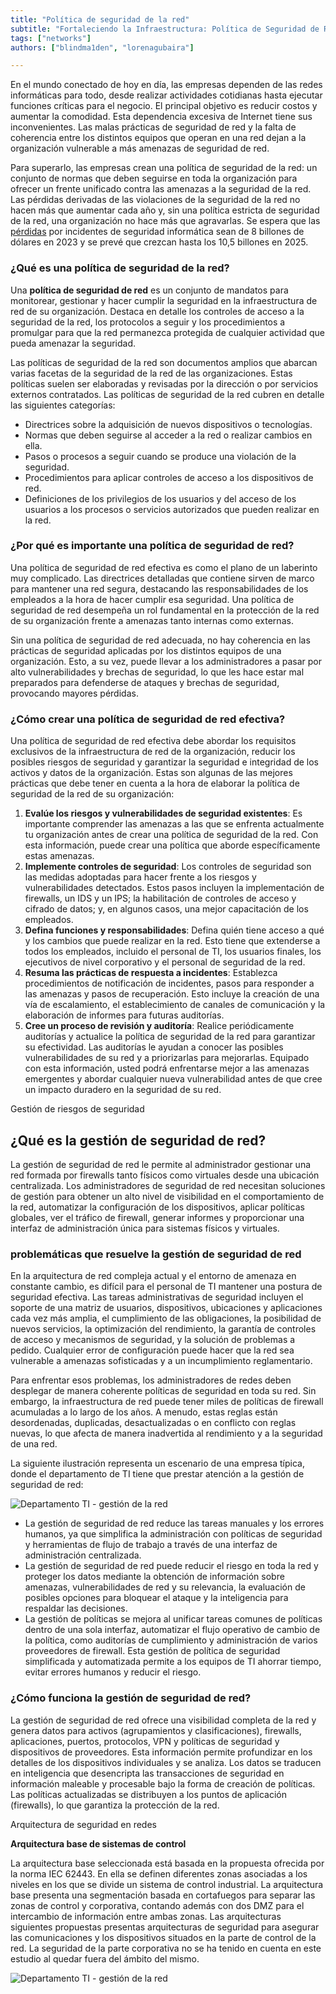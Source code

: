```yaml
---
title: "Política de seguridad de la red"
subtitle: "Fortaleciendo la Infraestructura: Política de Seguridad de Red para Protección Integral en un Mundo Interconectado"
tags: ["networks"]
authors: ["blindma1den", "lorenagubaira"]

---
```


En el mundo conectado de hoy en día, las empresas dependen de las redes informáticas para todo, desde realizar actividades cotidianas hasta ejecutar funciones críticas para el negocio. El principal objetivo es reducir costos y aumentar la comodidad. Esta dependencia excesiva de Internet tiene sus inconvenientes. Las malas prácticas de seguridad de red y la falta de coherencia entre los distintos equipos que operan en una red dejan a la organización vulnerable a más amenazas de seguridad de red.

Para superarlo, las empresas crean una política de seguridad de la red: un conjunto de normas que deben seguirse en toda la organización para ofrecer un frente unificado contra las amenazas a la seguridad de la red. Las pérdidas derivadas de las violaciones de la seguridad de la red no hacen más que aumentar cada año y, sin una política estricta de seguridad de la red, una organización no hace más que agravarlas. Se espera que las [pérdidas](https://www.esentire.com/resources/library/2022-official-cybercrime-report) por incidentes de seguridad informática sean de 8 billones de dólares en 2023 y se prevé que crezcan hasta los 10,5 billones en 2025.

### **¿Qué es una política de seguridad de la red?**

Una **política de seguridad de red** es un conjunto de mandatos para monitorear, gestionar y hacer cumplir la seguridad en la infraestructura de red de su organización. Destaca en detalle los controles de acceso a la seguridad de la red, los protocolos a seguir y los procedimientos a promulgar para que la red permanezca protegida de cualquier actividad que pueda amenazar la seguridad.

Las políticas de seguridad de la red son documentos amplios que abarcan varias facetas de la seguridad de la red de las organizaciones. Estas políticas suelen ser elaboradas y revisadas por la dirección o por servicios externos contratados. Las políticas de seguridad de la red cubren en detalle las siguientes categorías:

- Directrices sobre la adquisición de nuevos dispositivos o tecnologías.
- Normas que deben seguirse al acceder a la red o realizar cambios en ella.
- Pasos o procesos a seguir cuando se produce una violación de la seguridad.
- Procedimientos para aplicar controles de acceso a los dispositivos de red.
- Definiciones de los privilegios de los usuarios y del acceso de los usuarios a los procesos o servicios autorizados que pueden realizar en la red.

### **¿Por qué es importante una política de seguridad de red?**

Una política de seguridad de red efectiva es como el plano de un laberinto muy complicado. Las directrices detalladas que contiene sirven de marco para mantener una red segura, destacando las responsabilidades de los empleados a la hora de hacer cumplir esa seguridad. Una política de seguridad de red desempeña un rol fundamental en la protección de la red de su organización frente a amenazas tanto internas como externas.

Sin una política de seguridad de red adecuada, no hay coherencia en las prácticas de seguridad aplicadas por los distintos equipos de una organización. Esto, a su vez, puede llevar a los administradores a pasar por alto vulnerabilidades y brechas de seguridad, lo que les hace estar mal preparados para defenderse de ataques y brechas de seguridad, provocando mayores pérdidas.

### **¿Cómo crear una política de seguridad de red efectiva?**

Una política de seguridad de red efectiva debe abordar los requisitos exclusivos de la infraestructura de red de la organización, reducir los posibles riesgos de seguridad y garantizar la seguridad e integridad de los activos y datos de la organización. Estas son algunas de las mejores prácticas que debe tener en cuenta a la hora de elaborar la política de seguridad de la red de su organización:

1. **Evalúe los riesgos y vulnerabilidades de seguridad existentes**: Es importante comprender las amenazas a las que se enfrenta actualmente tu organización antes de crear una política de seguridad de la red. Con esta información, puede crear una política que aborde específicamente estas amenazas.
2. **Implemente controles de seguridad**: Los controles de seguridad son las medidas adoptadas para hacer frente a los riesgos y vulnerabilidades detectados. Estos pasos incluyen la implementación de firewalls, un IDS y un IPS; la habilitación de controles de acceso y cifrado de datos; y, en algunos casos, una mejor capacitación de los empleados.
3. **Defina funciones y responsabilidades**: Defina quién tiene acceso a qué y los cambios que puede realizar en la red. Esto tiene que extenderse a todos los empleados, incluido el personal de TI, los usuarios finales, los ejecutivos de nivel corporativo y el personal de seguridad de la red.
4. **Resuma las prácticas de respuesta a incidentes**: Establezca procedimientos de notificación de incidentes, pasos para responder a las amenazas y pasos de recuperación. Esto incluye la creación de una vía de escalamiento, el establecimiento de canales de comunicación y la elaboración de informes para futuras auditorías.
5. **Cree un proceso de revisión y auditoría**: Realice periódicamente auditorías y actualice la política de seguridad de la red para garantizar su efectividad. Las auditorías le ayudan a conocer las posibles vulnerabilidades de su red y a priorizarlas para mejorarlas. Equipado con esta información, usted podrá enfrentarse mejor a las amenazas emergentes y abordar cualquier nueva vulnerabilidad antes de que cree un impacto duradero en la seguridad de su red.

Gestión de riesgos de seguridad

## **¿Qué es la gestión de seguridad de red?**

La gestión de seguridad de red le permite al administrador gestionar una red formada por firewalls tanto físicos como virtuales desde una ubicación centralizada. Los administradores de seguridad de red necesitan soluciones de gestión para obtener un alto nivel de visibilidad en el comportamiento de la red, automatizar la configuración de los dispositivos, aplicar políticas globales, ver el tráfico de firewall, generar informes y proporcionar una interfaz de administración única para sistemas físicos y virtuales.

### **problemáticas que resuelve la gestión de seguridad de red**

En la arquitectura de red compleja actual y el entorno de amenaza en constante cambio, es difícil para el personal de TI mantener una postura de seguridad efectiva. Las tareas administrativas de seguridad incluyen el soporte de una matriz de usuarios, dispositivos, ubicaciones y aplicaciones cada vez más amplia, el cumplimiento de las obligaciones, la posibilidad de nuevos servicios, la optimización del rendimiento, la garantía de controles de acceso y mecanismos de seguridad, y la solución de problemas a pedido. Cualquier error de configuración puede hacer que la red sea vulnerable a amenazas sofisticadas y a un incumplimiento reglamentario.

Para enfrentar esos problemas, los administradores de redes deben desplegar de manera coherente políticas de seguridad en toda su red. Sin embargo, la infraestructura de red puede tener miles de políticas de firewall acumuladas a lo largo de los años. A menudo, estas reglas están desordenadas, duplicadas, desactualizadas o en conflicto con reglas nuevas, lo que afecta de manera inadvertida al rendimiento y a la seguridad de una red.

La siguiente ilustración representa un escenario de una empresa típica, donde el departamento de TI tiene que prestar atención a la gestión de seguridad de red:

![Departamento TI - gestión de la red](https://raw.githubusercontent.com/4GeeksAcademy/cybersecurity-syllabus/main/assets/04-seguridad-redes/network-security/seguridad-en-redes-image-1.jpg)

- La gestión de seguridad de red reduce las tareas manuales y los errores humanos, ya que simplifica la administración con políticas de seguridad y herramientas de flujo de trabajo a través de una interfaz de administración centralizada.
- La gestión de seguridad de red puede reducir el riesgo en toda la red y proteger los datos mediante la obtención de información sobre amenazas, vulnerabilidades de red y su relevancia, la evaluación de posibles opciones para bloquear el ataque y la inteligencia para respaldar las decisiones.
- La gestión de políticas se mejora al unificar tareas comunes de políticas dentro de una sola interfaz, automatizar el flujo operativo de cambio de la política, como auditorías de cumplimiento y administración de varios proveedores de firewall. Esta gestión de política de seguridad simplificada y automatizada permite a los equipos de TI ahorrar tiempo, evitar errores humanos y reducir el riesgo.

### **¿Cómo funciona la gestión de seguridad de red?**

La gestión de seguridad de red ofrece una visibilidad completa de la red y genera datos para activos (agrupamientos y clasificaciones), firewalls, aplicaciones, puertos, protocolos, VPN y políticas de seguridad y dispositivos de proveedores. Esta información permite profundizar en los detalles de los dispositivos individuales y se analiza. Los datos se traducen en inteligencia que desencripta las transacciones de seguridad en información maleable y procesable bajo la forma de creación de políticas. Las políticas actualizadas se distribuyen a los puntos de aplicación (firewalls), lo que garantiza la protección de la red.

Arquitectura de seguridad en redes

**Arquitectura base de sistemas de control**

La arquitectura base seleccionada está basada en la propuesta ofrecida por la norma IEC 62443. En ella se definen diferentes zonas asociadas a los niveles en los que se divide un sistema de control industrial. La arquitectura base presenta una segmentación basada en cortafuegos para separar las zonas de control y corporativa, contando además con dos DMZ para el intercambio de información entre ambas zonas. Las arquitecturas siguientes propuestas presentas arquitecturas de seguridad para asegurar las comunicaciones y los dispositivos situados en la parte de control de la red. La seguridad de la parte corporativa no se ha tenido en cuenta en este estudio al quedar fuera del ámbito del mismo.

![Departamento TI - gestión de la red](https://raw.githubusercontent.com/4GeeksAcademy/cybersecurity-syllabus/main/assets/04-seguridad-redes/network-security/seguridad-en-redes-image-2.jpg)
